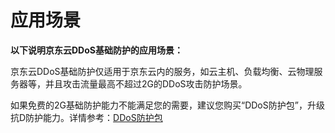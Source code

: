 # 应用场景

**以下说明京东云DDoS基础防护的应用场景：**

京东云DDoS基础防护仅适用于京东云内的服务，如云主机、负载均衡、云物理服务器等，并且攻击流量最高不超过2G的DDoS攻击防护场景。

如果免费的2G基础防护能力不能满足您的需要，建议您购买“DDoS防护包”，升级抗D防护能力。详情参考：[DDoS防护包](https://www.jdcloud.com/cn/products/anti-ddos-protection-package)

